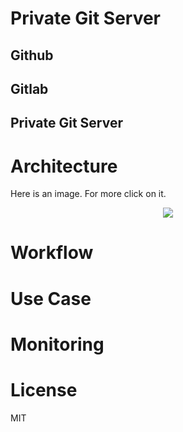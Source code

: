 # Private Git Server

## Github


## Gitlab


## Private Git Server


# Architecture
Here is an image.
For more click on it.

<p id="pgs-svg" align="center">
  <a href="https://private-git-server.ir">
    <img src="./build/svg/pgs.svg" />
  </a>
</p>

# Workflow


# Use Case


# Monitoring


# License
MIT
